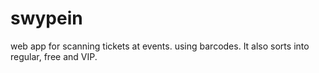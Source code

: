 # swypein
web app for scanning tickets at events. using barcodes. It also sorts into regular, free and VIP. 
